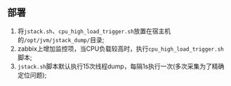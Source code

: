 
## 部署

1. 将`jstack.sh`、`cpu_high_load_trigger.sh`放置在宿主机的`/opt/jvm/jstack_dump/`目录;
2. zabbix上增加监控项，当CPU负载较高时，执行`cpu_high_load_trigger.sh`脚本;
3. `jstack.sh`脚本默认执行15次线程dump，每隔1s执行一次(多次采集为了精确定位问题);